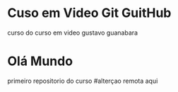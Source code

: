 # Cuso em Video Git GuitHub
 curso  do curso em video gustavo guanabara
# Olá Mundo 
 primeiro repositorio do curso
#alterçao remota  aqui 
